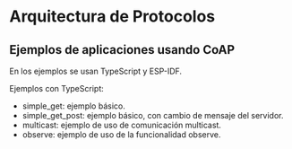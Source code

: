 # Arquitectura de Protocolos

## Ejemplos de aplicaciones usando CoAP

En los ejemplos se usan TypeScript y ESP-IDF.

Ejemplos con TypeScript:
- simple_get: ejemplo básico.
- simple_get_post: ejemplo básico, con cambio de mensaje del servidor.
- multicast: ejemplo de uso de comunicación multicast.
- observe: ejemplo de uso de la funcionalidad observe.

